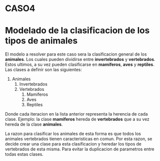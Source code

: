 # CASO4
# Modelado de la clasificacion de los tipos de animales

El modelo a resolver para este caso sera la clasificacion general de los **animales**. Los cuales pueden dividirse entre **invertebrados** y **vertebrados**. Estos ultimos, a su vez pueden clasificarse en **mamiferos**, **aves** y **reptiles**. Las clases a definir son las siguientes:

1. Animales
    1. Invertebrados
    2. Vertebrados
        1. Mamiferos
        2. Aves
        3. Reptiles

Donde cada iteracion en la lista anterior representa la herencia de cada clase. Ejemplo: la clase **mamiferos** hereda de **vertebrados** que a su vez hereda de la clase **animales**.

La razon para clasificar los animales de esta forma es que todos los animales vertebrados tienen caracteristicas en comun. Por esta razon, se decide crear una clase para esta clasificacion y heredar los tipos de vertebrados de esta misma. Para evitar la duplicacion de parametros entre todas estas clases.